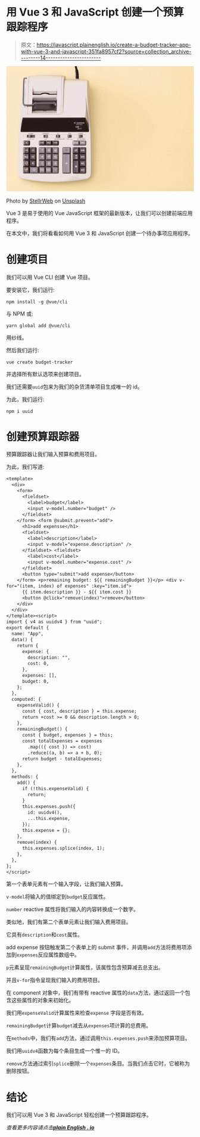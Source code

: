 # 用 Vue 3 和 JavaScript 创建一个预算跟踪程序

> 原文：<https://javascript.plainenglish.io/create-a-budget-tracker-app-with-vue-3-and-javascript-351fa8957cf2?source=collection_archive---------14----------------------->

![](img/c8e56f0cf885aba2098af115e21fdd55.png)

Photo by [StellrWeb](https://unsplash.com/@stellrweb?utm_source=medium&utm_medium=referral) on [Unsplash](https://unsplash.com?utm_source=medium&utm_medium=referral)

Vue 3 是易于使用的 Vue JavaScript 框架的最新版本，让我们可以创建前端应用程序。

在本文中，我们将看看如何用 Vue 3 和 JavaScript 创建一个待办事项应用程序。

# 创建项目

我们可以用 Vue CLI 创建 Vue 项目。

要安装它，我们运行:

```
npm install -g @vue/cli
```

与 NPM 或:

```
yarn global add @vue/cli
```

用纱线。

然后我们运行:

```
vue create budget-tracker
```

并选择所有默认选项来创建项目。

我们还需要`uuid`包来为我们的杂货清单项目生成唯一的 id。

为此，我们运行:

```
npm i uuid
```

# 创建预算跟踪器

预算跟踪器让我们输入预算和费用项目。

为此，我们写道:

```
<template>
  <div>
    <form>
      <fieldset>
        <label>budget</label>
        <input v-model.number="budget" />
      </fieldset>
    </form> <form @submit.prevent="add">
      <h1>add expensse</h1>
      <fieldset>
        <label>description</label>
        <input v-model="expense.description" />
      </fieldset> <fieldset>
        <label>cost</label>
        <input v-model.number="expense.cost" />
      </fieldset>
      <button type="submit">add expense</button>
    </form> <p>remaining budget: ${{ remainingBudget }}</p> <div v-for="(item, index) of expenses" :key="item.id">
      {{ item.description }} - ${{ item.cost }}
      <button @click="remove(index)">remove</button>
    </div>
  </div>
</template><script>
import { v4 as uuidv4 } from "uuid";
export default {
  name: "App",
  data() {
    return {
      expense: {
        description: "",
        cost: 0,
      },
      expenses: [],
      budget: 0,
    };
  },
  computed: {
    expenseValid() {
      const { cost, description } = this.expense;
      return +cost >= 0 && description.length > 0;
    },
    remainingBudget() {
      const { budget, expenses } = this;
      const totalExpenses = expenses
        .map(({ cost }) => cost)
        .reduce((a, b) => a + b, 0);
      return budget - totalExpenses;
    },
  },
  methods: {
    add() {
      if (!this.expenseValid) {
        return;
      }
      this.expenses.push({
        id: uuidv4(),
        ...this.expense,
      });
      this.expense = {};
    },
    remove(index) {
      this.expenses.splice(index, 1);
    },
  },
};
</script>
```

第一个表单元素有一个输入字段，让我们输入预算。

`v-model`将输入的值绑定到`budget`反应属性。

`number` reactive 属性将我们输入的内容转换成一个数字。

类似地，我们有第二个表单元素让我们输入费用项目。

它具有`description`和`cost`属性。

add expense 按钮触发第二个表单上的 submit 事件，并调用`add`方法将费用项添加到`expenses`反应属性数组中。

`p`元素呈现`remainingBudget`计算属性，该属性包含预算减去总支出。

并且`v-for`指令呈现我们输入的费用项目。

在 component 对象中，我们有带有 reactive 属性的`data`方法，通过返回一个包含这些属性的对象来初始化。

我们用`expenseValid`计算属性来检查`expense` 字段是否有效。

`remainingBudget`计算`budget`减去从`expenses`项计算的总费用。

在`methods`中，我们有`add`方法，通过调用`this.expenses.push`来添加预算项目。

我们用`uuidv4`函数为每个条目生成一个惟一的 ID。

`remove`方法通过索引`splice`删除一个`expenses`条目。当我们点击它时，它被称为删除按钮。

# 结论

我们可以用 Vue 3 和 JavaScript 轻松创建一个预算跟踪程序。

*查看更多内容请点击*[***plain English . io***](https://plainenglish.io/)